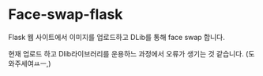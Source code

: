 # Face-swap-flask
Flask 웹 사이트에서 이미지를 업로드하고 DLib를 통해 face swap 합니다.

현재 업로드 하고 Dlib라이브러리를 운용하느 과정에서 오류가 생기는 것 같습니다. (도와주세여ㅛㅡ,)

